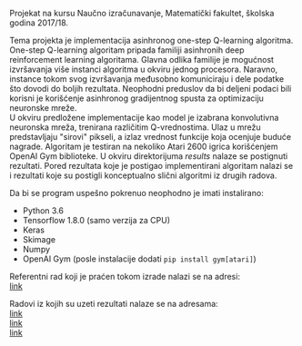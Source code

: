 Projekat na kursu Naučno izračunavanje, Matematički fakultet, školska godina 2017/18.

Tema projekta je implementacija asinhronog one-step Q-learning algoritma. One-step Q-learning algoritam pripada familiji asinhronih deep reinforcement learning algoritama. Glavna odlika familije je mogućnost izvršavanja više instanci algoritma u okviru jednog procesora. Naravno, instance tokom svog izvršavanja međusobno komuniciraju i dele podatke što dovodi do boljih rezultata. Neophodni preduslov da bi deljeni podaci bili korisni je korišćenje asinhronog gradijentnog spusta za optimizaciju neuronske mreže. <br/>
U okviru predložene implementacije kao model je izabrana konvolutivna neuronska mreža, trenirana različitim Q-vrednostima. Ulaz u mrežu predstavljaju "sirovi" pikseli, a izlaz vrednost funkcije koja ocenjuje buduće nagrade. Algoritam je testiran na nekoliko Atari 2600 igrica korišćenjem OpenAI Gym biblioteke. U okviru direktorijuma *results* nalaze se postignuti rezultati. Pored rezultata koje je postigao implementirani algoritam nalazi se i rezultati koje su postigli konceptualno slični algoritmi iz drugih radova.


Da bi se program uspešno pokrenuo neophodno je imati instalirano:
* Python 3.6
* Tensorflow 1.8.0 (samo verzija za CPU)
* Keras	
* Skimage
* Numpy
* OpenAI Gym (posle instalacije dodati `pip install gym[atari]`)


Referentni rad koji je praćen tokom izrade nalazi se na adresi: <br/>
[link](https://arxiv.org/pdf/1602.01783v1.pdf "Asinhroni reinforcement learning")


Radovi iz kojih su uzeti rezultati nalaze se na adresama: <br/>
[link](http://www.cl.cam.ac.uk/~ey204/teaching/ACS/R244_2017_2018/papers/mnih_nips_2013.pdf "Prvi rad iz koga su uzeti rezultati") <br/>
[link](https://arxiv.org/pdf/1602.01783.pdf "Drugi rad iz koga su uzeti rezultati") <br/>
[link](https://www.nature.com/articles/nature14236 "Treci rad iz koga su uzeti rezultati")
